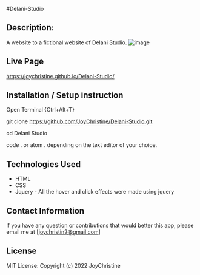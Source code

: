 #Delani-Studio

## Description:
A website to a fictional website of Delani Studio.
![image](https://user-images.githubusercontent.com/57414671/158021120-5d37daf8-eeeb-45ac-bd06-4e418e5123bc.png)


 ## Live Page
https://joychristine.github.io/Delani-Studio/

 ## Installation / Setup instruction
Open Terminal {Ctrl+Alt+T}

git clone https://github.com/JoyChristine/Delani-Studio.git

cd Delani Studio

code . or atom . depending on the text editor of your choice.

 ## Technologies Used
* HTML
* CSS
* Jquery - All the hover and click effects were made using jquery

 ## Contact Information
If you have any question or contributions that would better this app, please email me at [joychristin2@gmail.com]

 ## License
MIT License:
Copyright (c) 2022 JoyChristine
